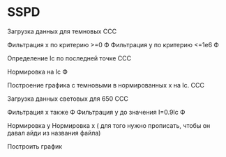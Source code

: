 # SSPD

Загрузка данных для темновых ССС

Фильтрация х по критерию >=0 Ф
Фильтрация у по критерию <=1е6 Ф

Определение Ic по последней точке ССС

Нормировка на Ic Ф

Построение графика с темновыми в нормированных х на Ic. ССС



Загрузка данных световых для 650 ССС

Фильтрация х также Ф
Фильтрация y до значения I=0.9Ic Ф

Нормировка y 
Нормировка x ( для того нужно прописать, чтобы он давал айди из названия файла)

Построить график
